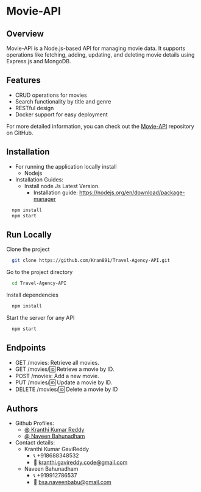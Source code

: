 
# Movie-API

## Overview

Movie-API is a Node.js-based API for managing movie data. It supports operations like fetching, adding, updating, and deleting movie details using Express.js and MongoDB.

## Features

- CRUD operations for movies
- Search functionality by title and genre
- RESTful design
- Docker support for easy deployment

For more detailed information, you can check out the [Movie-API](https://github.com/Kran891/Movie-API.git) repository on GitHub.


## Installation

- For running the application locally install
   - Nodejs
- Installation Guides:
   - Install node Js Latest Version.
      - Installation guide:
          https://nodejs.org/en/download/package-manager
   
```bash
  npm install 
  npm start
```
    
## Run Locally

Clone the project

```bash
  git clone https://github.com/Kran891/Travel-Agency-API.git
```

Go to the project directory

```bash
  cd Travel-Agency-API
```

Install dependencies

```bash
  npm install
```

Start the server for any API 

```bash
  npm start
```
## Endpoints

- GET /movies: Retrieve all movies.
- GET /movies/:id: Retrieve a movie by ID.
- POST /movies: Add a new movie.
- PUT /movies/:id: Update a movie by ID.
- DELETE /movies/:id: Delete a movie by ID

## Authors

- Github Profiles:
   - [@ Kranthi Kumar Reddy](https://www.github.com/kran891)
   - [@ Naveen Bahunadham](https://www.github.com/naveenbabu4)
- Contact details:
   - Kranthi Kumar GaviReddy
     - 📞 +918688348532
     - 📧 kranthi.gavireddy.code@gmail.com
   - Naveen Bahunadham
     - 📞 +919912786537
     - 📧 bsa.naveenbabu@gmail.com
